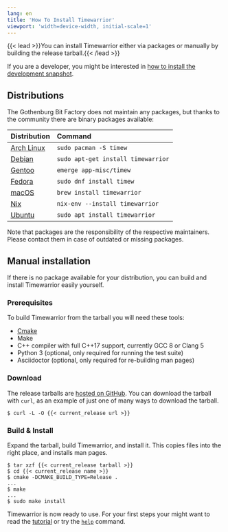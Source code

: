 ```yaml
---
lang: en
title: 'How To Install Timewarrior'
viewport: 'width=device-width, initial-scale=1'
---
```


{{< lead >}}You can install Timewarrior either via packages or manually by building the release tarball.{{< /lead >}}

If you are a developer, you might be interested in [how to install the development snapshot](/docs/install-dev).

## Distributions

The Gothenburg Bit Factory does not maintain any packages, but thanks to the community there are binary packages available:

| Distribution                                                      | Command                            |
|:------------------------------------------------------------------|:-----------------------------------|
| [Arch Linux](https://archlinux.org/packages/?q=timewarrior)       | `sudo pacman -S timew`             |
| [Debian](https://packages.debian.org/search?keywords=timewarrior) | `sudo apt-get install timewarrior` |
| [Gentoo](https://packages.gentoo.org/packages/app-misc/timew)     | `emerge app-misc/timew`            |
| [Fedora](https://bodhi.fedoraproject.org/updates/?packages=timew) | `sudo dnf install timew`           |
| [macOS](https://formulae.brew.sh/formula/timewarrior)             | `brew install timewarrior`         |
| [Nix](https://search.nixos.org/packages?query=timewarrior)        | `nix-env --install timewarrior`    |
| [Ubuntu](https://packages.ubuntu.com/search?keywords=timewarrior) | `sudo apt install timewarrior`     |

Note that packages are the responsibility of the respective maintainers.
Please contact them in case of outdated or missing packages.

## Manual installation
If there is no package available for your distribution, you can build and install Timewarrior easily yourself.

### Prerequisites

To build Timewarrior from the tarball you will need these tools:

* [Cmake](https://cmake.org)
* Make
* C++ compiler with full C++17 support, currently GCC 8 or Clang 5
* Python 3 (optional, only required for running the test suite)
* Asciidoctor (optional, only required for re-building man pages)

### Download

The release tarballs are [hosted on GitHub](https://github.com/GothenburgBitFactory/timewarrior/releases).
You can download the tarball with `curl`, as an example of just one of many ways to download the tarball.

```
$ curl -L -O {{< current_release url >}}
```

### Build & Install

Expand the tarball, build Timewarrior, and install it.
This copies files into the right place, and installs man pages.

```
$ tar xzf {{< current_release tarball >}}
$ cd {{< current_release name >}}
$ cmake -DCMAKE_BUILD_TYPE=Release .
...
$ make
...
$ sudo make install
```

Timewarrior is now ready to use.
For your first steps your might want to read the [tutorial](/docs/tutorial) or try the [`help`](/reference/timew-help.1) command.
